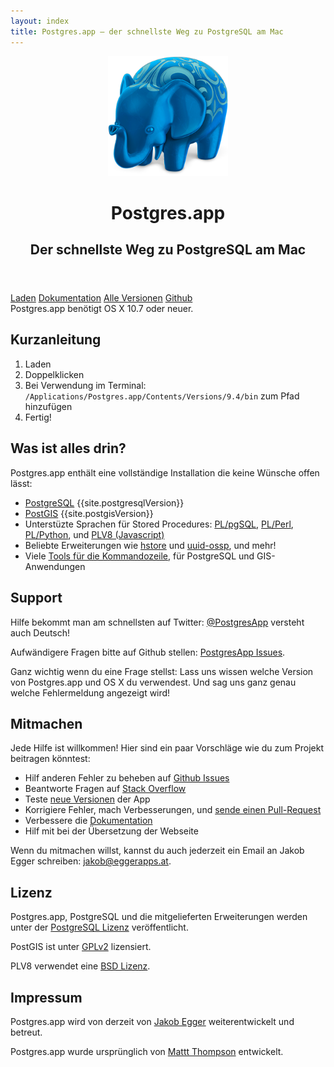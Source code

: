 ```yaml
---
layout: index
title: Postgres.app – der schnellste Weg zu PostgreSQL am Mac
---
```


<header>
	<img src="/img/PostgresAppIconLarge.png" width="192" height="192" alt="Postgres.app Icon" itemprop="image">
	<hgroup>
	  <h1 itemprop="name">Postgres.app</h1>
	  <h2 itemprop="description">Der schnellste Weg zu PostgreSQL am Mac</h2>
	</hgroup>
</header>

<div class="buttons">
	<a href="{{ site.downloadLocation }}" onclick="trackOutboundLink(this.href,'download');return false;" class="btn btn-primary btn-lg"><span class="glyphicon glyphicon-download-alt"></span> Laden</a>
	<a href="/documentation/" class="btn btn-default btn-lg"><span class="glyphicon glyphicon-book"></span> Dokumentation</a>
	<a href="https://github.com/PostgresApp/PostgresApp/releases" onclick="trackOutboundLink(this.href);return false;" class="btn btn-default btn-lg"><span class="glyphicon glyphicon-list"></span> Alle Versionen</a>
	<a href="https://github.com/postgresapp/postgresapp" onclick="trackOutboundLink(this.href);return false;" class="btn btn-default btn-lg"><span class="glyphicon glyphicon-cloud"></span> Github</a>
</div>

<div id="requirements">Postgres.app benötigt OS X 10.7 oder neuer.</div>


Kurzanleitung
-------------
1. Laden
2. Doppelklicken
3. Bei Verwendung im Terminal: `/Applications/Postgres.app/Contents/Versions/9.4/bin` zum Pfad hinzufügen
4. Fertig!

Was ist alles drin?
-------------------

Postgres.app enthält eine vollständige Installation die keine Wünsche offen lässt:

- [PostgreSQL](http://www.postgresql.org) {{site.postgresqlVersion}}
- [PostGIS](http://postgis.net) {{site.postgisVersion}}
- Unterstüzte Sprachen für Stored Procedures: [PL/pgSQL](http://www.postgresql.org/docs/9.4/static/plpgsql.html), [PL/Perl](http://www.postgresql.org/docs/9.4/static/plperl.html), [PL/Python](http://www.postgresql.org/docs/9.4/static/plpython.html), und [PLV8 (Javascript)](https://code.google.com/p/plv8js/wiki/PLV8)
- Beliebte Erweiterungen wie [hstore](http://www.postgresql.org/docs/9.4/static/hstore.html) und [uuid-ossp](http://www.postgresql.org/docs/devel/static/uuid-ossp.html), und mehr!
- Viele [Tools für die Kommandozeile](/documentation/cli-tools.html), für PostgreSQL und GIS-Anwendungen


Support
-------

Hilfe bekommt man am schnellsten auf Twitter: [@PostgresApp](https://twitter.com/PostgresApp) versteht auch Deutsch!

Aufwändigere Fragen bitte auf Github stellen: [PostgresApp Issues](https://github.com/postgresapp/postgresapp/issues).

Ganz wichtig wenn du eine Frage stellst: Lass uns wissen welche Version von Postgres.app und OS X du verwendest.
Und sag uns ganz genau welche Fehlermeldung angezeigt wird!


Mitmachen
---------

Jede Hilfe ist willkommen! Hier sind ein paar Vorschläge wie du zum Projekt beitragen könntest:

- Hilf anderen Fehler zu beheben auf [Github Issues](https://github.com/postgresapp/postgresapp/issues)
- Beantworte Fragen auf [Stack Overflow](http://stackoverflow.com/questions/tagged/postgres.app)
- Teste [neue Versionen](https://github.com/PostgresApp/PostgresApp/releases) der App
- Korrigiere Fehler, mach Verbesserungen, und [sende einen Pull-Request](https://github.com/PostgresApp/PostgresApp/pulls)
- Verbessere die [Dokumentation](https://github.com/PostgresApp/postgresapp.github.io/tree/master/documentation)
- Hilf mit bei der Übersetzung der Webseite

Wenn du mitmachen willst, kannst du auch jederzeit ein Email an Jakob Egger schreiben: <jakob@eggerapps.at>.

Lizenz
------

Postgres.app, PostgreSQL und die mitgelieferten Erweiterungen werden unter der [PostgreSQL Lizenz](http://www.postgresql.org/about/licence/) veröffentlicht.

PostGIS ist unter [GPLv2](http://opensource.org/licenses/gpl-2.0) lizensiert.

PLV8 verwendet eine [BSD Lizenz](http://opensource.org/licenses/BSD-3-Clause).


Impressum
------------

Postgres.app wird von derzeit von [Jakob Egger](https://github.com/jakob) weiterentwickelt und betreut.

Postgres.app wurde ursprünglich von [Mattt Thompson](https://github.com/mattt) entwickelt.
